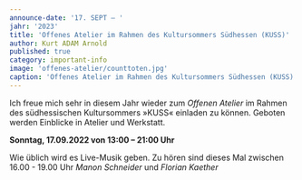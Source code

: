 ```yaml
---
announce-date: '17. SEPT – '
jahr: '2023'
title: 'Offenes Atelier im Rahmen des Kultursommers Südhessen (KUSS)'
author: Kurt ADAM Arnold
published: true
category: important-info
image: 'offenes-atelier/counttoten.jpg'
caption: 'Offenes Atelier im Rahmen des Kultursommers Südhessen (KUSS)'
---
```


Ich freue mich sehr in diesem Jahr wieder zum _Offenen Atelier_ im Rahmen des 
südhessischen Kultursommers »KUSS« einladen zu können. Geboten werden Einblicke in Atelier und Werkstatt.

**Sonntag, 17.09.2022  von  13:00 – 21:00 Uhr**

Wie üblich wird es Live-Musik geben. 
Zu hören sind dieses Mal zwischen 16.00 - 19.00 Uhr _Manon Schneider_ und _Florian Kaether_ 

